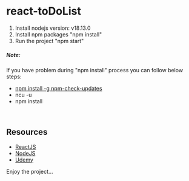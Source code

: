 # react-toDoList

<ol>
  <li>Install nodejs version: v18.13.0</li>
</li>
  <li>Install npm packages "npm install"</li>
  <li>Run the project "npm start"</li>
</ol>

##### Note: 
If you have problem during "npm install" process you can follow below steps:

- [npm install -g npm-check-updates](https://www.npmjs.com/package/npm-check-updates/v/3.0.12)
- ncu -u
- npm install
<br>

## Resources
- [ReactJS](https://reactjs.org/)
- [NodeJS](https://nodejs.org/)
- [Udemy](https://www.udemy.com/course/the-complete-web-development-bootcamp/)



Enjoy the project...
